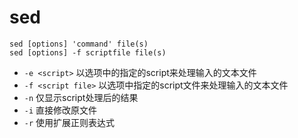 # sed

```
sed [options] 'command' file(s)
sed [options] -f scriptfile file(s)
```

- `-e <script>` 以选项中的指定的script来处理输入的文本文件
- `-f <script file>` 以选项中指定的script文件来处理输入的文本文件
- `-n` 仅显示script处理后的结果
- `-i` 直接修改原文件
- `-r` 使用扩展正则表达式
